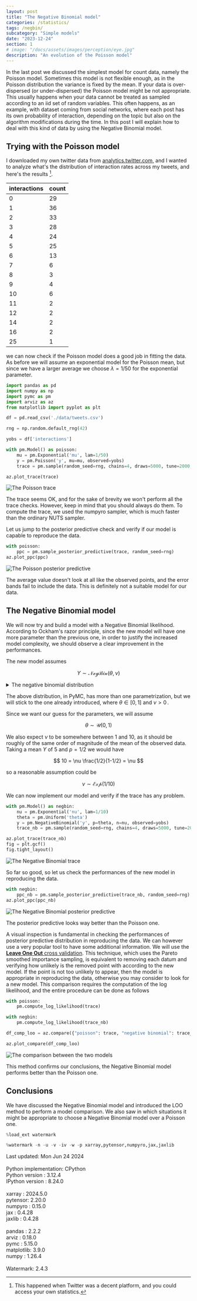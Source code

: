 ```yaml
---
layout: post
title: "The Negative Binomial model"
categories: /statistics/
tags: /negbin/
subcategory: "Simple models"
date: "2023-12-24"
section: 1
# image: "/docs/assets/images/perception/eye.jpg"
description: "An evolution of the Poisson model"
---
```


In the last post we discussed the simplest model for count data, namely
the Poisson model.
Sometimes this model is not flexible enough, as in the Poisson distribution
the variance is fixed by the mean.
If your data is over-dispersed (or under-dispersed) the Poisson model
might be not appropriate. This usually happens when your data cannot be treated
as sampled according to an iid set of random variables.
This often happens, as an example, with dataset coming from social networks,
where each post has its own probability of interaction, depending on the
topic but also on the algorithm modifications during the time.
In this post I will explain how to deal with this kind of data
by using the Negative Binomial model.

## Trying with the Poisson model

I downloaded my own twitter data from [analytics.twitter.com](https://analytics.twitter.com),
and I wanted to analyze what's the distribution of interaction
rates across my tweets, and here's the results [^1].

[^1]: This happened when Twitter was a decent platform, and you could access your own statistics.

| interactions | count |
|--------------|-------|
| 0            | 29    |
| 1            | 36    |
| 2            | 33    |
| 3            | 28    |
| 4            | 24    |
| 5            | 25    |
| 6            | 13    |
| 7            | 6     |
| 8            | 3     |
| 9            | 4     |
| 10           | 6     |
| 11           | 2     |
| 12           | 2     |
| 14           | 2     |
| 16           | 2     |
| 25           | 1     |


we can now check if the Poisson model does a good job in fitting the data.
As before we will assume an exponential model for the Poisson mean,
but since we have a larger average we choose $\lambda=1/50$ for the exponential
parameter.

```python
import pandas as pd
import numpy as np
import pymc as pm
import arviz as az
from matplotlib import pyplot as plt

df = pd.read_csv('./data/tweets.csv')

rng = np.random.default_rng(42)

yobs = df['interactions']

with pm.Model() as poisson:
    mu = pm.Exponential('mu', lam=1/50)
    y = pm.Poisson('y', mu=mu, observed=yobs)
    trace = pm.sample(random_seed=rng, chains=4, draws=5000, tune=2000, nuts_sampler='numpyro')

az.plot_trace(trace)
```

![The Poisson trace](/docs/assets/images/statistics/negbin/trace_poisson.webp)

The trace seems OK, and for the sake of brevity we won't perform all the
trace checks. However, keep in mind that you should always do them.
To compute the trace, we used the numpyro sampler, which is much
faster than the ordinary NUTS sampler.

Let us jump to the posterior predictive check and verify if our model
is capable to reproduce the data.

```python
with poisson:
    ppc = pm.sample_posterior_predictive(trace, random_seed=rng)
az.plot_ppc(ppc)
```

![The Poisson posterior predictive](/docs/assets/images/statistics/negbin/ppc_poisson.webp)

The average value doesn't look at all like the observed points, and the error
bands fail to include the data.
This is definitely not a suitable model for our data.

## The Negative Binomial model

We will now try and build a model with a Negative Binomial likelihood.
According to Ockham's razor principle, since
the new model will have one more parameter than the previous one,
in order to justify the increased model complexity, we should
observe a clear improvement in the performances.

The new model assumes

$$
Y \sim \mathcal{NegBin}(\theta, \nu)
$$


<details class="math-details">
<summary> The negative binomial distribution</summary>
<div class="math-details-detail">

Given a set of i.i.d. Bernoulli random variables $X_i$
having success probability $p\,,$
the negative binomial model describes the number of failures $x \in \mathbb{N}$ before you get
a fixed number of successes $n>0\,.$

$$
p(x | n, p) \propto p^n (1-p)^x
$$

We must now count the number of possible ways to rearrange the events.
The last event is, by construction, a success. Therefore, we
have that the number of possible ways to get $x$ failures
out of $n+x-1$ events is $\binom{n+x-1}{x}\,,$
so
$$
p(x | n, p) = \binom{x+n-1}{x} p^n (1-p)^x\,.
$$

The parameter $n$ should, in principle, be integer.
We can however extend the definition of the negative binomial
distribution by means of the Gamma function

$$
p(x | n, p) = \frac{\Gamma(x+n)}{\Gamma(x+1)\Gamma(n)} p^n (1-p)^x\,.
$$

The parameter $p$ must belong to the $[0, 1]$ interval, and it can be parametrized as

$$
p = \frac{\mu}{\mu+n}  \,, \mu \geq 0\,.
$$

When $n=1$ the negative binomial is also known as the geometric distribution, and this distribution
has

$$
p(x | p) = p (1-p)^x\,.
$$

This distribution has expected value

$$
\begin{align}
\mathbb{E}_{geom}[X] = & \sum_{x=0}^\infty x p (1-p)^x = p \left(\sum_{x=1}^\infty   x q^x\right)_{q=1-p}
=  p  \left(q \sum_{x=0}^\infty   x q^{x-1}\right)_{q=1-p} \\
 = & p \left(q \frac{\partial}{\partial q} \sum_{x=0}^\infty   q^{x}\right)_{q=1-p} 
= p \left(q \frac{\partial}{\partial q} \frac{1}{1-q} \right)_{q=1-p} 
= p \left( \frac{q}{(1-q)^2}\right)_{q=1-p} \\= & p \frac{1-p}{p^2} = \frac{1-p}{p}
\end{align}
$$

Since the negative binomial with a general $n$ can be seen as the sum of $n$ independent
geometric random variables, it is straightforward to get

$$
\mathbb{E}[X] = n \frac{1-p}{p}\,.
$$

In the same way we can calculate

$$
Var[X] = n \frac{1-p}{p^2}\,.
$$

</div>
</details>


The above distribution, in PyMC, has more than one parametrization,
but we will stick to the one already introduced,
where $\theta \in [0, 1]$ and $\nu > 0\,.$

Since we want our guess for the parameters, we will assume

$$
\theta \sim \mathcal{U}(0, 1)
$$

We also expect $\nu$ to be somewhere between 1 and 10, as it should be roughly of
the same order of magnitude of the mean of the observed data.
Taking a mean $Y$ of 5 and $p=1/2$ we would have

$$
10 = \nu \frac{1/2}{1-1/2} = \nu
$$

so a reasonable assumption could be

$$
\nu \sim \mathcal{Exp}(1/10)
$$

We can now implement our model and verify if the trace has any problem.

```python
with pm.Model() as negbin:
    nu = pm.Exponential('nu', lam=1/10)
    theta = pm.Uniform('theta')
    y = pm.NegativeBinomial('y', p=theta, n=nu, observed=yobs)
    trace_nb = pm.sample(random_seed=rng, chains=4, draws=5000, tune=2000, nuts_sampler='numpyro')

az.plot_trace(trace_nb)
fig = plt.gcf()
fig.tight_layout()
```

![The Negative Binomial trace](/docs/assets/images/statistics/negbin/trace_nb.webp)

So far so good, so let us check the performances of the new model in reproducing
the data.

```python
with negbin:
    ppc_nb = pm.sample_posterior_predictive(trace_nb, random_seed=rng)
az.plot_ppc(ppc_nb)
```

![The Negative Binomial posterior predictive](/docs/assets/images/statistics/negbin/ppc_nb.webp)

The posterior predictive looks way better than the Poisson one.

A visual inspection is fundamental in checking the performances of posterior predictive
distribution in reproducing the data.
We can however use a very popular tool to have some additional information.
We will use the [**Leave One Out** cross validation](https://arxiv.org/abs/1507.04544).
This technique, which uses the Pareto smoothed importance sampling,
is equivalent to removing each datum
and verifying how unlikely is the removed point with according to the new model.
If the point is not too unlikely to appear, then the model is appropriate
in reproducing the data, otherwise you may consider to look for a new model.
This comparison requires the computation of the log likelihood,
and the entire procedure can be done as follows

```python
with poisson:
    pm.compute_log_likelihood(trace)

with negbin:
    pm.compute_log_likelihood(trace_nb)

df_comp_loo = az.compare({"poisson": trace, "negative binomial": trace_nb})

az.plot_compare(df_comp_loo)
```

![The comparison between the two models](/docs/assets/images/statistics/negbin/plot_loo.webp)

This method confirms our conclusions, the Negative Binomial model
performs better than the Poisson one.

## Conclusions

We have discussed the Negative Binomial model and introduced the LOO method
to perform a model comparison.
We also saw in which situations it might be appropriate to choose a Negative
Binomial model over a Poisson one.

```python
%load_ext watermark
```

```python
%watermark -n -u -v -iv -w -p xarray,pytensor,numpyro,jax,jaxlib
```

<div class="code">
Last updated: Mon Jun 24 2024
<br>
<br>
Python implementation: CPython
<br>
Python version       : 3.12.4
<br>
IPython version      : 8.24.0
<br>
<br>
xarray  : 2024.5.0
<br>
pytensor: 2.20.0
<br>
numpyro : 0.15.0
<br>
jax     : 0.4.28
<br>
jaxlib  : 0.4.28
<br>
<br>
pandas    : 2.2.2
<br>
arviz     : 0.18.0
<br>
pymc      : 5.15.0
<br>
matplotlib: 3.9.0
<br>
numpy     : 1.26.4
<br>
<br>
Watermark: 2.4.3
<br>
</div>